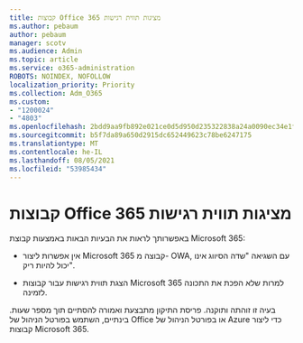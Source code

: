 ```yaml
---
title: קבוצות Office 365 מציגות תווית רגישות
ms.author: pebaum
author: pebaum
manager: scotv
ms.audience: Admin
ms.topic: article
ms.service: o365-administration
ROBOTS: NOINDEX, NOFOLLOW
localization_priority: Priority
ms.collection: Adm_O365
ms.custom:
- "1200024"
- "4803"
ms.openlocfilehash: 2bdd9aa9fb892e021ce0d5d950d235322838a24a0090ec34e1fe040cb1473113
ms.sourcegitcommit: b5f7da89a650d2915dc652449623c78be6247175
ms.translationtype: MT
ms.contentlocale: he-IL
ms.lasthandoff: 08/05/2021
ms.locfileid: "53985434"
---
```

# <a name="microsoft-365-groups-showing-sensitivity-label"></a>קבוצות Office 365 מציגות תווית רגישות

באפשרותך לראות את הבעיות הבאות באמצעות קבוצת Microsoft 365:

- אין אפשרות ליצור Microsoft 365 קבוצה מ- OWA, עם השגיאה "שדה הסיווג אינו יכול להיות ריק".

- הצגת תווית רגישות עבור קבוצות Microsoft 365 למרות שלא הפכת את התכונה לזמינה.

בעיה זו זוהתה ותוקנה. פריסת התיקון מתבצעת ואמורה להסתיים תוך מספר שעות. בינתיים, השתמש בפורטל הניהול של Office או בפורטל הניהול של Azure כדי ליצור קבוצות Microsoft 365.  
